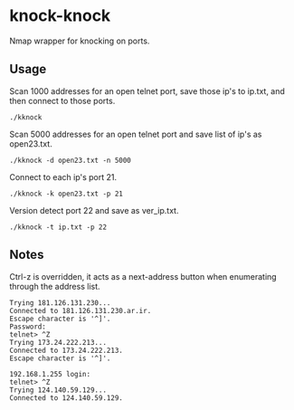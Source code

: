 # knock-knock

Nmap wrapper for knocking on ports.

## Usage

Scan 1000 addresses for an open telnet port, save those ip's to ip.txt, and then connect to those ports.<br>
```
./kknock
```
Scan 5000 addresses for an open telnet port and save list of ip's as open23.txt.
```
./kknock -d open23.txt -n 5000
```
Connect to each ip's port 21.
```
./kknock -k open23.txt -p 21
```
Version detect port 22 and save as ver_ip.txt.
```
./kknock -t ip.txt -p 22
```

## Notes

Ctrl-z is overridden, it acts as a next-address button when enumerating through the address list.

```
Trying 181.126.131.230...
Connected to 181.126.131.230.ar.ir.
Escape character is '^]'.
Password:
telnet> ^Z
Trying 173.24.222.213...
Connected to 173.24.222.213.
Escape character is '^]'.

192.168.1.255 login:
telnet> ^Z
Trying 124.140.59.129...
Connected to 124.140.59.129.
```
